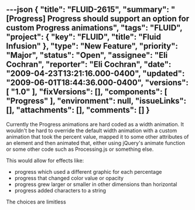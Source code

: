 ---json
{
  "title": "FLUID-2615",
  "summary": "[Progress] Progress should support an option for custom Progress animations",
  "tags": "FLUID",
  "project": {
    "key": "FLUID",
    "title": "Fluid Infusion"
  },
  "type": "New Feature",
  "priority": "Major",
  "status": "Open",
  "assignee": "Eli Cochran",
  "reporter": "Eli Cochran",
  "date": "2009-04-23T13:21:16.000-0400",
  "updated": "2009-06-01T18:44:36.000-0400",
  "versions": [
    "1.0"
  ],
  "fixVersions": [],
  "components": [
    "Progress"
  ],
  "environment": null,
  "issueLinks": [],
  "attachments": [],
  "comments": []
}
---
Currently the Progress animations are hard coded as a width animation. It wouldn't be hard to override the default width animation with a custom animation that took the percent value, mapped it to some other attributes of an element and then animated that, either using jQuery's animate function or some other code such as Processing.js or something else.&#x20;

This would allow for effects like:

* progress which used a different graphic for each percentage
* progress that changed color value or opacity
* progress grew larger or smaller in other dimensions than horizontal
* progress added characters to a string

The choices are limitless

        